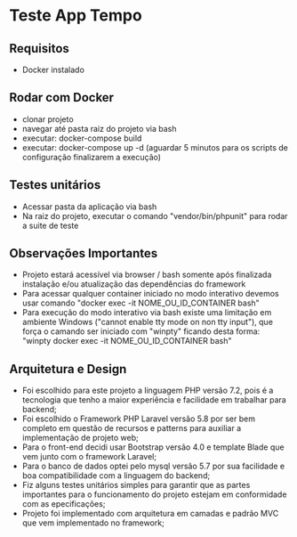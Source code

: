 # Teste App Tempo

## Requisitos
- Docker instalado

## Rodar com Docker
- clonar projeto
- navegar até pasta raiz do projeto via bash
- executar: docker-compose build
- executar: docker-compose up -d (aguardar 5 minutos para os scripts de configuração finalizarem a execução)

## Testes unitários
- Acessar pasta da aplicação via bash
- Na raiz do projeto, executar o comando "vendor/bin/phpunit" para rodar a suite de teste

## Observações Importantes
- Projeto estará acessível via browser / bash somente após finalizada instalação e/ou atualização das dependências do framework
- Para acessar qualquer container iniciado no modo interativo devemos usar comando "docker exec -it NOME_OU_ID_CONTAINER bash"
- Para execução do modo interativo via bash existe uma limitação em ambiente Windows ("cannot enable tty mode on non tty input"), que força o camando ser iniciado com "winpty" ficando desta forma: "winpty docker exec -it NOME_OU_ID_CONTAINER bash"


## Arquitetura e Design
- Foi escolhido para este projeto a linguagem PHP versão 7.2, pois é a tecnologia que tenho a maior experiência e facilidade em trabalhar para backend;
- Foi escolhido o Framework PHP Laravel versão 5.8 por ser bem completo em questão de recursos e patterns para auxiliar a implementação de projeto web;
- Para o front-end decidi usar Bootstrap versão 4.0 e template Blade que vem junto com o framework Laravel;
- Para o banco de dados optei pelo mysql versão 5.7 por sua facilidade e boa compatibilidade com a linguagem do backend;
- Fiz alguns testes unitários simples para garantir que as partes importantes para o funcionamento do projeto estejam em conformidade com as epecificações;
- Projeto foi implementado com arquitetura em camadas e padrão MVC que vem implementado no framework;
